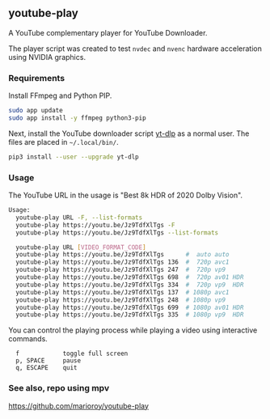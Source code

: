 ## youtube-play

A YouTube complementary player for YouTube Downloader.

The player script was created to test `nvdec` and `nvenc` hardware acceleration using NVIDIA graphics.

### Requirements

Install FFmpeg and Python PIP.

```bash
sudo app update
sudo app install -y ffmpeg python3-pip
```

Next, install the YouTube downloader script [yt-dlp](https://github.com/yt-dlp/yt-dlp) as a normal user. The files are placed in `~/.local/bin/`.

```bash
pip3 install --user --upgrade yt-dlp
```

### Usage

The YouTube URL in the usage is "Best 8k HDR of 2020 Dolby Vision".

```bash
Usage:
  youtube-play URL -F, --list-formats
  youtube-play https://youtu.be/Jz9TdfXlTgs -F
  youtube-play https://youtu.be/Jz9TdfXlTgs --list-formats

  youtube-play URL [VIDEO_FORMAT_CODE]
  youtube-play https://youtu.be/Jz9TdfXlTgs      #  auto auto
  youtube-play https://youtu.be/Jz9TdfXlTgs 136  #  720p avc1
  youtube-play https://youtu.be/Jz9TdfXlTgs 247  #  720p vp9
  youtube-play https://youtu.be/Jz9TdfXlTgs 698  #  720p av01 HDR
  youtube-play https://youtu.be/Jz9TdfXlTgs 334  #  720p vp9  HDR
  youtube-play https://youtu.be/Jz9TdfXlTgs 137  # 1080p avc1
  youtube-play https://youtu.be/Jz9TdfXlTgs 248  # 1080p vp9
  youtube-play https://youtu.be/Jz9TdfXlTgs 699  # 1080p av01 HDR
  youtube-play https://youtu.be/Jz9TdfXlTgs 335  # 1080p vp9  HDR
```

You can control the playing process while playing a video using interactive commands.

```text
  f            toggle full screen
  p, SPACE     pause
  q, ESCAPE    quit
```

### See also, repo using mpv

https://github.com/marioroy/youtube-play


